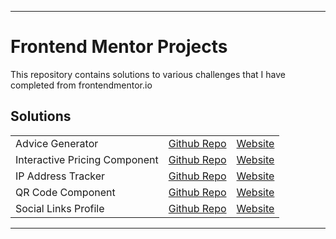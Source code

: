 <hr>

# Frontend Mentor Projects

This repository contains solutions to various challenges that I have completed from frontendmentor.io

## Solutions

<table>
  <tbody>
    <tr>
      <td>Advice Generator</td>
      <td><a href="https://github.com/rutw1j/frontend-mentor-advice-generator">Github Repo</a></td>
      <td><a href="https://rutw1j-advice-generator.vercel.app/">Website</a></td>
    </tr>
    <tr>
      <td>Interactive Pricing Component</td>
      <td><a href="https://github.com/rutw1j/frontend-mentor-interactive-pricing-component">Github Repo</a></td>
      <td><a href="https://rutw1j-interactive-pricing-component.vercel.app/">Website</a></td>
    </tr>
    <tr>
      <td>IP Address Tracker</td>
      <td><a href="https://github.com/rutw1j/frontend-mentor-ip-address-tracker">Github Repo</a></td>
      <td><a href="https://rutw1j-ip-address-tracker.vercel.app/">Website</a></td>
    </tr>
    <tr>
      <td>QR Code Component</td>
      <td><a href="https://github.com/rutw1j/frontend-mentor-qr-code-component">Github Repo</a></td>
      <td><a href="https://rutw1j-qr-code-component.vercel.app/">Website</a></td>
    </tr>
    <tr>
      <td>Social Links Profile</td>
      <td><a href="https://github.com/rutw1j/frontend-mentor-social-links-profile">Github Repo</a></td>
      <td><a href="https://rutw1j-social-links-profile.vercel.app/">Website</a></td>
    </tr>
  </tbody>
</table>


<hr>
